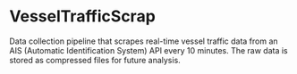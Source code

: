 # VesselTrafficScrap
Data collection pipeline that scrapes real-time vessel traffic data from an AIS (Automatic Identification System) API every 10 minutes. The raw data is stored as compressed files for future analysis. 
